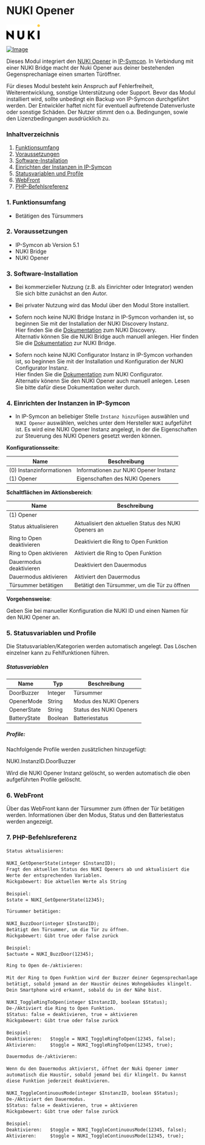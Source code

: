 # NUKI Opener

[![Image](../imgs/NUKI_Logo.png)](https://nuki.io/de/)  

[![Image](../imgs/NUKI_Opener.png)]()  

Dieses Modul integriert den [NUKI Opener](https://nuki.io/de/opener) in [IP-Symcon](https://www.symcon.de). 
In Verbindung mit einer NUKI Bridge macht der Nuki Opener aus deiner bestehenden Gegensprechanlage einen smarten Türöffner.  

Für dieses Modul besteht kein Anspruch auf Fehlerfreiheit, Weiterentwicklung, sonstige Unterstützung oder Support.
Bevor das Modul installiert wird, sollte unbedingt ein Backup von IP-Symcon durchgeführt werden.
Der Entwickler haftet nicht für eventuell auftretende Datenverluste oder sonstige Schäden.
Der Nutzer stimmt den o.a. Bedingungen, sowie den Lizenzbedingungen ausdrücklich zu.

### Inhaltverzeichnis

1. [Funktionsumfang](#1-funktionsumfang)
2. [Voraussetzungen](#2-voraussetzungen)
3. [Software-Installation](#3-software-installation)
4. [Einrichten der Instanzen in IP-Symcon](#4-einrichten-der-instanzen-in-ip-symcon)
5. [Statusvariablen und Profile](#5-statusvariablen-und-profile)
6. [WebFront](#6-webfront)
7. [PHP-Befehlsreferenz](#7-php-befehlsreferenz)

### 1. Funktionsumfang

* Betätigen des Türsummers

### 2. Voraussetzungen

- IP-Symcon ab Version 5.1
- NUKI Bridge
- NUKI Opener

### 3. Software-Installation

- Bei kommerzieller Nutzung (z.B. als Einrichter oder Integrator) wenden Sie sich bitte zunächst an den Autor.
  
- Bei privater Nutzung wird das Modul über den Modul Store installiert.

- Sofern noch keine NUKI Bridge Instanz in IP-Symcon vorhanden ist, so beginnen Sie mit der Installation der NUKI Discovery Instanz.  
Hier finden Sie die [Dokumentation](../Discovery) zum NUKI Discovery.  
Alternativ können Sie die NUKI Bridge auch manuell anlegen. Hier finden Sie die [Dokumentation](../Bridge) zur NUKI Bridge.

- Sofern noch keine NUKI Configurator Instanz in IP-Symcon vorhanden ist, so beginnen Sie mit der Installation und Konfiguration der NUKI Configurator Instanz.  
Hier finden Sie die [Dokumentation](../Configurator) zum NUKI Configurator.  
Alternativ könenn Sie den NUKI Opener auch manuell anlegen. Lesen Sie bitte dafür diese Dokumentation weiter durch.

### 4. Einrichten der Instanzen in IP-Symcon

- In IP-Symcon an beliebiger Stelle `Instanz hinzufügen` auswählen und `NUKI Opener` auswählen, welches unter dem Hersteller `NUKI` aufgeführt ist. Es wird eine NUKI Opener Instanz angelegt, in der die Eigenschaften zur Steuerung des NUKI Openers gesetzt werden können.

__Konfigurationsseite__:

Name                                | Beschreibung
----------------------------------- | -----------------------------------------------------
(0) Instanzinformationen            | Informationen zur NUKI Opener Instanz
(1) Opener                          | Eigenschaften des NUKI Openers

__Schaltflächen im Aktionsbereich__:

Name                                | Beschreibung
----------------------------------- | -----------------------------------------------------
(1) Opener                          | 
Status aktualisieren                | Aktualisiert den aktuellen Status des NUKI Openers an
Ring to Open deaktivieren           | Deaktiviert die Ring to Open Funktion
Ring to Open aktivieren             | Aktiviert die Ring to Open Funktion
Dauermodus deaktivieren             | Deaktiviert den Dauermodus
Dauermodus aktivieren               | Aktiviert den Dauermodus
Türsummer betätigen                 | Betätigt den Türsummer, um die Tür zu öffnen

__Vorgehensweise__:  

Geben Sie bei manueller Konfiguration die NUKI ID und einen Namen für den NUKI Opener an. 

### 5. Statusvariablen und Profile

Die Statusvariablen/Kategorien werden automatisch angelegt. Das Löschen einzelner kann zu Fehlfunktionen führen.

##### Statusvariablen

Name                    | Typ       | Beschreibung
----------------------- | --------- | ----------------
DoorBuzzer              | Integer   | Türsummer
OpenerMode              | String    | Modus des NUKI Openers
OpenerState             | String    | Status des NUKI Openers
BatteryState            | Boolean   | Batteriestatus

##### Profile:

Nachfolgende Profile werden zusätzlichen hinzugefügt:

NUKI.InstanzID.DoorBuzzer

Wird die NUKI Opener Instanz gelöscht, so werden automatisch die oben aufgeführten Profile gelöscht.

### 6. WebFront

Über das WebFront kann der Türsummer zum öffnen der Tür betätigen werden. Informationen über den Modus, Status und den Batteriestatus werden angezeigt.
 
### 7. PHP-Befehlsreferenz

```text
Status aktualisieren:  

NUKI_GetOpenerState(integer $InstanzID);  
Fragt den aktuellen Status des NUKI Openers ab und aktualisiert die Werte der entsprechenden Variablen.  
Rückgabewert: Die aktuellen Werte als String  

Beispiel:  
$state = NUKI_GetOpenerState(12345);
```

```text
Türsummer betätigen:  

NUKI_BuzzDoor(integer $InstanzID);  
Betätigt den Türsummer, um die Tür zu öffnen.  
Rückgabewert: Gibt true oder false zurück  

Beispiel:  
$actuate = NUKI_BuzzDoor(12345);
```  

```text
Ring to Open de-/aktivieren:  

Mit der Ring to Open Funktion wird der Buzzer deiner Gegensprechanlage betätigt, sobald jemand an der Haustür deines Wohngebäudes klingelt. Dein Smartphone wird erkannt, sobald du in der Nähe bist.  

NUKI_ToggleRingToOpen(integer $InstanzID, boolean $Status);  
De-/Aktiviert die Ring to Open Funktion.
$Status: false = deaktivieren, true = aktivieren    
Rückgabewert: Gibt true oder false zurück  

Beispiel:  
Deaktivieren:   $toggle = NUKI_ToggleRingToOpen(12345, false);
Aktivieren:     $toggle = NUKI_ToggleRingToOpen(12345, true);
```  

```text
Dauermodus de-/aktivieren:  

Wenn du den Dauermodus aktivierst, öffnet der Nuki Opener immer automatisch die Haustür, sobald jemand bei dir klingelt. Du kannst diese Funktion jederzeit deaktivieren.  

NUKI_ToggleContinuousMode(integer $InstanzID, boolean $Status);  
De-/Aktiviert den Dauermodus.
$Status: false = deaktivieren, true = aktivieren    
Rückgabewert: Gibt true oder false zurück  

Beispiel:  
Deaktivieren:   $toggle = NUKI_ToggleContinuousMode(12345, false);
Aktivieren:     $toggle = NUKI_ToggleContinuousMode(12345, true);
``` 